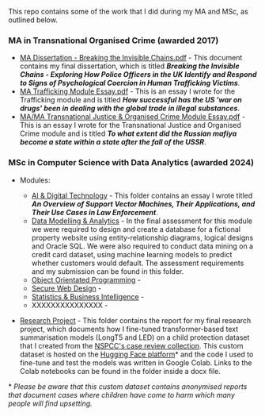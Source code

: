 This repo contains some of the work that I did during my MA and MSc, as outlined below.

### MA in Transnational Organised Crime (awarded 2017)
* [MA Dissertation - Breaking the Invisible Chains.pdf](https://github.com/sc6156/academic-work/blob/main/MA/MA%20Dissertation%20-%20Breaking%20the%20Invisible%20Chains.pdf) - This document contains my final dissertation, which is titled ***Breaking the Invisible Chains - Exploring How Police Officers in the UK Identify and Respond to Signs of Psychological Coercion in Human Trafficking Victims***.
* [MA Trafficking Module Essay.pdf](https://github.com/sc6156/academic-work/blob/main/MA/MA%20Trafficking%20Module%20Essay.pdf) - This is an essay I wrote for the Trafficking module and is titled ***How successful has the US 'war on drugs' been in dealing with the global trade in illegal substances***. 
* [MA/MA Transnational Justice & Organised Crime Module Essay.pdf](https://github.com/sc6156/academic-work/blob/main/MA/MA%20Transnational%20Justice%20%26%20Organised%20Crime%20Module%20Essay.pdf) - This is an essay I wrote for the Transnational Justice and Organised Crime module and is titled ***To what extent did the Russian mafiya become a state within a state after the fall of the USSR***.

### MSc in Computer Science with Data Analytics (awarded 2024)
* Modules:
  * [AI & Digital Technology](https://github.com/sc6156/academic-work/tree/main/MSc/Modules/AI%20%26%20Digital%20Technology) - This folder contains an essay I wrote titled ***An Overview of Support Vector Machines, Their Applications, and Their Use Cases in Law Enforcement***.
  * [Data Modelling & Analytics](https://github.com/sc6156/academic-work/tree/main/MSc/Modules/Data%20Modelling%20%26%20Analytics) - In the final assessment for this module we were required to design and create a database for a fictional property website using entity-relationship diagrams, logical designs and Oracle SQL. We were also required to conduct data mining on a credit card dataset, using machine learning models to predict whether customers would default. The assessment requirements and my submission can be found in this folder.
  * [Object Orientated Programming](https://github.com/sc6156/academic-work/tree/main/MSc/Modules/OOP%20-%20Sokoban) -
  * [Secure Web Design](https://github.com/sc6156/academic-work/tree/main/MSc/Modules/Secure%20Web%20Design%20-%20Coorie) -
  * [Statistics & Business Intelligence](https://github.com/sc6156/academic-work/tree/main/MSc/Modules/Statistics%20%26%20Business%20Intelligence) -
  * XXXXXXXXXXXXXXX -
    
* [Research Project](https://github.com/sc6156/academic-work/tree/main/MSc/Research%20Project) - This folder contains the report for my final research project, which documents how I fine-tuned transformer-based text summarisation models (LongT5 and LED) on a child protection dataset that I created from the [NSPCC's case review collection](https://learning.nspcc.org.uk/case-reviews/national-case-review-repository). This custom dataset is hosted on the [Hugging Face platform](https://huggingface.co/datasets/scott156/NSPCC_dataset)* and the code I used to fine-tune and test the models was written in Google Colab. Links to the Colab notebooks can be found in the folder inside a docx file.

\* *Please be aware that this custom dataset contains anonymised reports that document cases where children have come to harm which many people will find upsetting.*
